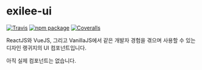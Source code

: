 # exilee-ui

[![Travis][build-badge]][build]
[![npm package][npm-badge]][npm]
[![Coveralls][coveralls-badge]][coveralls]

ReactJS와 VueJS, 그리고 VanillaJS에서 같은 개발자 경험을 겪으며 사용할 수 있는 디자인 랭귀지의 UI 컴포넌트입니다.

아직 실제 컴포넌트는 없습니다.

[build-badge]: https://img.shields.io/travis/user/repo/master.png?style=flat-square
[build]: https://travis-ci.org/user/repo
[npm-badge]: https://img.shields.io/npm/v/npm-package.png?style=flat-square
[npm]: https://www.npmjs.org/package/npm-package
[coveralls-badge]: https://img.shields.io/coveralls/user/repo/master.png?style=flat-square
[coveralls]: https://coveralls.io/github/user/repo
